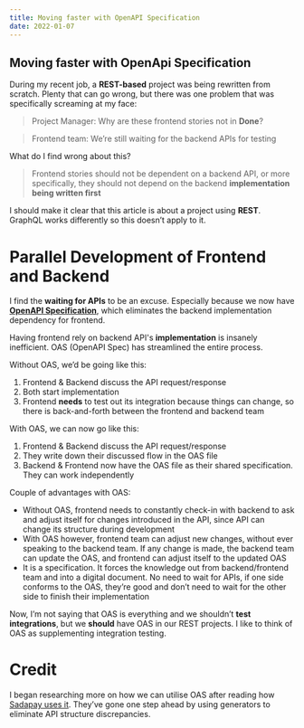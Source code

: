```yaml
---
title: Moving faster with OpenAPI Specification
date: 2022-01-07
---
```


## Moving faster with OpenApi Specification

During my recent job, a **REST-based** project was being rewritten from scratch. Plenty that can go wrong, but there was one problem that was specifically screaming at my face:

> Project Manager: Why are these frontend stories not in **Done**?

> Frontend team: We’re still waiting for the backend APIs for testing

What do I find wrong about this?

> Frontend stories should not be dependent on a backend API, or more specifically, they should not depend on the backend **implementation being written first**
> 

I should make it clear that this article is about a project using **REST**. GraphQL works differently so this doesn’t apply to it.

# Parallel Development of Frontend and Backend

I find the **waiting for APIs** to be an excuse. Especially because we now have [**OpenAPI Specification**](https://swagger.io/resources/open-api/), which eliminates the backend implementation dependency for frontend.

Having frontend rely on backend API's **implementation** is insanely inefficient. OAS (OpenAPI Spec) has streamlined the entire process.

Without OAS, we’d be going like this:

1. Frontend & Backend discuss the API request/response
2. Both start implementation
3. Frontend **needs** to test out its integration because things can change, so there is back-and-forth between the frontend and backend team

With OAS, we can now go like this:

1. Frontend & Backend discuss the API request/response
2. They write down their discussed flow in the OAS file
3. Backend & Frontend now have the OAS file as their shared specification. They can work independently

Couple of advantages with OAS:

- Without OAS, frontend needs to constantly check-in with backend to ask and adjust itself for changes introduced in the API, since API can change its structure during development
- With OAS however, frontend team can adjust new changes, without ever speaking to the backend team. If any change is made, the backend team can update the OAS, and frontend can adjust itself to the updated OAS
- It is a specification. It forces the knowledge out from backend/frontend team and into a digital document. No need to wait for APIs, if one side conforms to the OAS, they’re good and don’t need to wait for the other side to finish their implementation

Now, I’m not saying that OAS is everything and we shouldn’t **test integrations**, but we **should** have OAS in our REST projects. I like to think of OAS as supplementing integration testing.

# Credit

I began researching more on how we can utilise OAS after reading how [Sadapay uses it](https://sadapay.pk/minimising-testing-at-sadapay/). They’ve gone one step ahead by using generators to eliminate API structure discrepancies.